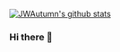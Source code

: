 [![JWAutumn's github stats](https://github-readme-stats.vercel.app/api?username=JWAutumn)](https://github.com/anuraghazra/github-readme-stats)
### Hi there 👋

<!--
**JWAutumn/JWAutumn** is a ✨ _special_ ✨ repository because its `README.md` (this file) appears on your GitHub profile.

Here are some ideas to get you started:

- 🔭 I’m currently working on ...
- 🌱 I’m currently learning ...
- 👯 I’m looking to collaborate on ...
- 🤔 I’m looking for help with ...
- 💬 Ask me about ...
- 📫 How to reach me: ...
- 😄 Pronouns: ...
- ⚡ Fun fact: ...
-->
